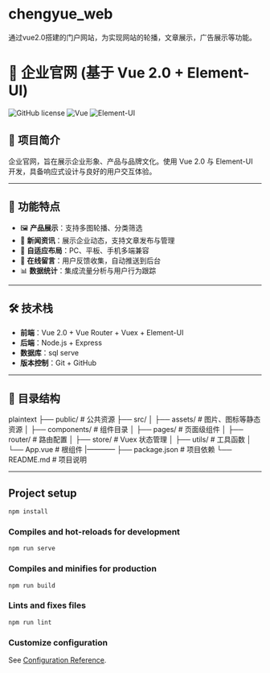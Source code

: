 # chengyue_web
通过vue2.0搭建的门户网站，为实现网站的轮播，文章展示，广告展示等功能。
# 🏡 企业官网 (基于 Vue 2.0 + Element-UI)

![GitHub license](https://img.shields.io/badge/license-MIT-blue.svg)
![Vue](https://img.shields.io/badge/Vue-2.0-brightgreen.svg)
![Element-UI](https://img.shields.io/badge/Element--UI-2.15.0-blue.svg)

## 📖 项目简介
企业官网，旨在展示企业形象、产品与品牌文化。使用 Vue 2.0 与 Element-UI 开发，具备响应式设计与良好的用户交互体验。

---

## 🚀 功能特点
- 🖼️ **产品展示**：支持多图轮播、分类筛选  
- 📝 **新闻资讯**：展示企业动态，支持文章发布与管理  
- 📱 **自适应布局**：PC、平板、手机多端兼容  
- 💌 **在线留言**：用户反馈收集，自动推送到后台  
- 📊 **数据统计**：集成流量分析与用户行为跟踪  

---

## 🛠️ 技术栈
- **前端**：Vue 2.0 + Vue Router + Vuex + Element-UI  
- **后端**：Node.js + Express 
- **数据库**：sql serve 
- **版本控制**：Git + GitHub  

---

## 📂 目录结构
plaintext
├── public/              # 公共资源
├── src/
│   ├── assets/          # 图片、图标等静态资源
│   ├── components/      # 组件目录
│   ├── pages/           # 页面级组件
│   ├── router/          # 路由配置
│   ├── store/           # Vuex 状态管理
│   ├── utils/           # 工具函数
│   └── App.vue          # 根组件
|————
├── package.json         # 项目依赖
└── README.md            # 项目说明

---


## Project setup
```
npm install
```

### Compiles and hot-reloads for development
```
npm run serve
```

### Compiles and minifies for production
```
npm run build
```

### Lints and fixes files
```
npm run lint
```

### Customize configuration
See [Configuration Reference](https://cli.vuejs.org/config/).
